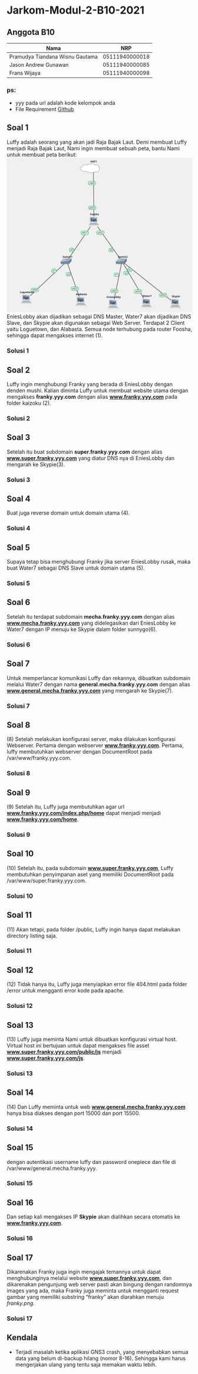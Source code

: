 # Jarkom-Modul-2-B10-2021

## Anggota B10
Nama | NRP
------------ | -------------
Pramudya Tiandana Wisnu Gautama | 05111940000018
Jason Andrew Gunawan | 05111940000085
Frans Wijaya | 05111940000098

### ps:
- yyy pada url adalah kode kelompok anda
- File Requirement [Github](https://github.com/FeinardSlim/Praktikum-Modul-2-Jarkom)

## Soal 1
Luffy adalah seorang yang akan jadi Raja Bajak Laut. Demi membuat Luffy menjadi Raja Bajak Laut, Nami ingin membuat sebuah peta, bantu Nami untuk membuat peta berikut:
![topologi](/img/topologi.png)
EniesLobby akan dijadikan sebagai DNS Master, Water7 akan dijadikan DNS Slave, dan Skypie akan digunakan sebagai Web Server. Terdapat 2 Client yaitu Loguetown, dan Alabasta. Semua node terhubung pada router Foosha, sehingga dapat mengakses internet (1).
### Solusi 1

## Soal 2
Luffy ingin menghubungi Franky yang berada di EniesLobby dengan denden mushi. Kalian diminta Luffy untuk membuat website utama dengan mengakses **franky.yyy.com** dengan alias **www.franky.yyy.com** pada folder kaizoku (2).
### Solusi 2

## Soal 3
Setelah itu buat subdomain **super.franky.yyy.com** dengan alias **www.super.franky.yyy.com** yang diatur DNS nya di EniesLobby dan mengarah ke Skypie(3).
### Solusi 3

## Soal 4
Buat juga reverse domain untuk domain utama (4). 
### Solusi 4

## Soal 5
Supaya tetap bisa menghubungi Franky jika server EniesLobby rusak, maka buat Water7 sebagai DNS Slave untuk domain utama (5).
### Solusi 5

## Soal 6
Setelah itu terdapat subdomain **mecha.franky.yyy.com** dengan alias **www.mecha.franky.yyy.com** yang didelegasikan dari EniesLobby ke Water7 dengan IP menuju ke Skypie dalam folder sunnygo(6).
### Solusi 6

## Soal 7
Untuk memperlancar komunikasi Luffy dan rekannya, dibuatkan subdomain melalui Water7 dengan nama **general.mecha.franky.yyy.com** dengan alias **www.general.mecha.franky.yyy.com** yang mengarah ke Skypie(7).
### Solusi 7

## Soal 8
(8) Setelah melakukan konfigurasi server, maka dilakukan konfigurasi Webserver. Pertama dengan webserver **www.franky.yyy.com**. Pertama, luffy membutuhkan webserver dengan DocumentRoot pada /var/www/franky.yyy.com.
### Solusi 8

## Soal 9
(9) Setelah itu, Luffy juga membutuhkan agar url **www.franky.yyy.com/index.php/home** dapat menjadi menjadi **www.franky.yyy.com/home**.
### Solusi 9

## Soal 10
(10) Setelah itu, pada subdomain **www.super.franky.yyy.com**, Luffy membutuhkan penyimpanan aset yang memiliki DocumentRoot pada /var/www/super.franky.yyy.com.
### Solusi 10

## Soal 11
(11) Akan tetapi, pada folder /public, Luffy ingin hanya dapat melakukan directory listing saja.
### Solusi 11

## Soal 12
(12) Tidak hanya itu, Luffy juga menyiapkan error file 404.html pada folder /error untuk mengganti error kode pada apache.
### Solusi 12

## Soal 13
(13) Luffy juga meminta Nami untuk dibuatkan konfigurasi virtual host. Virtual host ini bertujuan untuk dapat mengakses file asset **www.super.franky.yyy.com/public/js** menjadi **www.super.franky.yyy.com/js**.
### Solusi 13

## Soal 14
(14) Dan Luffy meminta untuk web **www.general.mecha.franky.yyy.com** hanya bisa diakses dengan port 15000 dan port 15500.
### Solusi 14

## Soal 15
dengan autentikasi username luffy dan password onepiece dan file di /var/www/general.mecha.franky.yyy.
### Solusi 15

## Soal 16
Dan setiap kali mengakses IP **Skypie** akan dialihkan secara otomatis ke **www.franky.yyy.com**.
### Solusi 16

## Soal 17
Dikarenakan Franky juga ingin mengajak temannya untuk dapat menghubunginya melalui website **www.super.franky.yyy.com**, dan dikarenakan pengunjung web server pasti akan bingung dengan randomnya images yang ada, maka Franky juga meminta untuk mengganti request gambar yang memiliki substring “franky” akan diarahkan menuju *franky.png*.
### Solusi 17


## Kendala
- Terjadi masalah ketika aplikasi GNS3 crash, yang menyebabkan semua data yang belum di-backup hilang (nomor 8-16). Sehingga kami harus mengerjakan ulang yang tentu saja memakan waktu lebih.